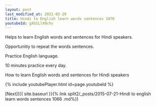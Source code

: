 ```yaml
---
layout: post
last_modified_at: 2021-03-29
title: Hindi to English learn words sentences 1076 
youtubeId: gXbILlX9chs
---
```

 
 
Helps to learn English words and sentences for Hindi speakers.

Opportunitiy to repeat the words sentences. 

Practice English language. 
 
10 minutes practice every day. 
 
How to learn English words and sentences for Hindi speakers 
 
{% include youtubePlayer.html id=page.youtubeId %}
 
 
[Next]({{ site.baseurl }}{% link  split2/_posts/2015-07-21-Hindi to english learn words sentences 1066 .md%})
 
